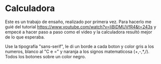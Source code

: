 # Calculadora
Este es un trabajo de ensaño, realizado por primera vez. Para hacerlo me guié del tutorial  https://www.youtube.com/watch?v=liBiDMUVfR4&t=243s
y  empecé a hacer paso a paso como el video y la calculadora resultó mejor de lo que esperaba.


Use la tipografía "sans-serif", le di un borde a cada boton y color  gris a los numeros,  blanco al  "C e =" y naranja a 
los signos matematicosa  (+,-,*,/). Todos los botones sobre un color negro.
